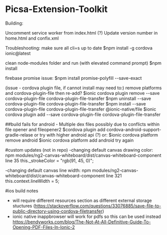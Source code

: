 # Picsa-Extension-Toolkit


Building:

Uncomment service worker from index.html (?)
Update version number in home.html and confix.xml



Troubleshooting:
make sure all cli=s up to date
$npm install -g cordova ionic@latest

clean node-modules folder and run (with elevated command prompt)
$npm install 

firebase promise issue:
$npm install promise-polyfill --save-exact

(issue - cordova plugin file, if cannot install may need to:)
remove platforms and cordova-plugin-file then re-add?
$ionic cordova plugin remove --save cordova-plugin-file cordova-plugin-file-transfer
$npm uninstall --save cordova-plugin-file cordova-plugin-file-transfer
$npm install --save cordova-plugin-file cordova-plugin-file-transfer @ionic-native/file
$ionic cordova plugin add --save cordova-plugin-file cordova-plugin-file-transfer

##build fails for android - Multiple dex files
possibly due to conflicts within file opener and fileopener2
$cordova plugin add cordova-android-support-gradle-relase
or try with higher android api (?)
or:
$ionic cordova platform remove android
$ionic cordova platform add android
try again

#custom updates (not in repo)
-changing default canvas drawing color:
npm modules/ng2-canvas-whiteboard/dist/canvas-whiteboard-component
line 35
this._strokeColor = "rgb(91, 45, 0)";

-changing default canvas line width:
npm modules/ng2-canvas-whiteboard/dist/canvas-whiteboard-component
line 321
this.context.lineWidth = 5;

#ios build notes
- will require different resources section as different external storage stuctures
(https://stackoverflow.com/questions/33076885/save-file-to-public-directory-using-cordova-filetransfer)
- ionic native inappbrowser will work for pdfs so this can be used instead
https://bendyworks.com/blog/The-Not-At-All-Definitive-Guide-To-Opening-PDF-Files-In-Ionic-2